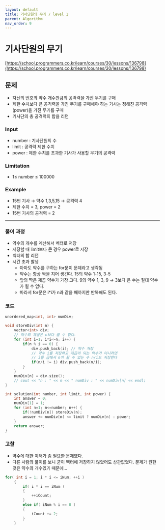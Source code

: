 ```yaml
---
layout: default
title: 기사단원의 무기 / level 1
parent: Algorithm
nav_order: 9
---
```


# 기사단원의 무기

[https://school.programmers.co.kr/learn/courses/30/lessons/136798](https://school.programmers.co.kr/learn/courses/30/lessons/136798)

## 문제

- 자신의 번호의 약수 개수만큼의 공격력을 가진 무기를 구매
- 제한 수치보다 큰 공격력을 가진 무기를 구매해야 하는 기사는 정해진 공격력(power)을 가진 무기를 구매
- 기사단의 총 공격력의 합을 리턴

### Input

- number : 기사단원의 수
- limit : 공격력 제한 수치
- power : 제한 수치를 초과한 기사가 사용할 무기의 공격력

### Limitation

- 1≤ number ≤ 100000

### Example

- 15번 기사 → 약수 1,3,5,15 → 공격력 4
- 제한 수치 = 3, power = 2
- 15번 기사의 공격력 = 2

---

### 풀이 과정

- 약수의 개수를 계산해서 벡터로 저장
- 저장할 때 limit보다 큰 경우 power로 저장
- 벡터의 합 리턴
- 시간 초과 발생
    - 아마도 약수를 구하는 for문이 문제라고 생각됨
    - 약수는 항상 짝을 지어 생긴다. 15의 약수 1-15, 3-5
    - 앞의 짝은 제곱 약수가 가장 크다. 9의 약수 1, 3, 9 
    → 3보다 큰 수는 절대 약수가 될 수 없다.
    - 따라서 for문은 i*i가 n과 같을 때까지만 반복해도 된다.

### 코드

```cpp
unordered_map<int, int> numDiv;

void storeDiv(int n) {
    vector<int> div;
    // 약수의 제곱은 n보다 클 수 없다.
    for (int i=1; i*i<=n; i++) {
        if(n % i == 0) {
            div.push_back(i); // 약수 저장
            // 약수 i를 저장하고 제곱이 되는 약수가 아니라면
            // i를 곱해서 n이 될 수 있는 수 n/i도 저장한다
            if(n/i != i) div.push_back(n/i);
        }
    }
    numDiv[n] = div.size();
    // cout << "n : " << n << " numDiv : " << numDiv[n] << endl;
}

int solution(int number, int limit, int power) {
    int answer = 0;
    numDiv[1] = 1;
    for (int n=1; n<=number; n++) {
        if(!numDiv[n]) storeDiv(n);
        answer += numDiv[n] <= limit ? numDiv[n] : power;
    }
    return answer;
}
```

### 고찰

- 약수에 대한 이해가 좀 필요한 문제였다.
- 다른 사람의 풀이를 보니 굳이 벡터에 저장하지 않았어도 상관없었다.
문제가 원한 것은 약수의 개수였기 때문에…
```cpp
for( int i = 1; i * i <= iNum; ++i )
    {
        if( i * i == iNum )
        {
            ++iCount;
        }
        else if( iNum % i == 0 )
        {
            iCount += 2;
        }
    }
```